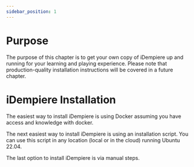 ```yaml
---
sidebar_position: 1
---
```

# Purpose

The purpose of this chapter is to get your own copy of iDempiere up and running for your learning and playing experience. Please note that production-quality installation instructions will be covered in a future chapter.

# iDempiere Installation

The easiest way to install iDempiere is using Docker assuming you have access and knowledge with docker.

The next easiest way to install iDempiere is using an installation script. You can use this script in any location (local or in the cloud) running Ubuntu 22.04.

The last option to install iDempiere is via manual steps.
